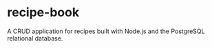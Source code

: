 # recipe-book


A CRUD application for recipes built with Node.js and the PostgreSQL relational database. 

